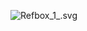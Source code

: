 ![Refbox_1_.svg](https://gitlab.com/solidus/hefei/uploads/6468beff32fd0340731b3edf7baa3dc9/Refbox_1_.svg)
